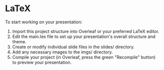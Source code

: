 # LaTeX

To start working on your presentation:

1. Import this project structure into Overleaf or your preferred LaTeX editor.
2. Edit the main.tex file to set up your presentation's overall structure and theme.
3. Create or modify individual slide files in the slides/ directory.
4. Add any necessary images to the imgs/ directory.
5. Compile your project (in Overleaf, press the green "Recompile" button) to preview your presentation.
